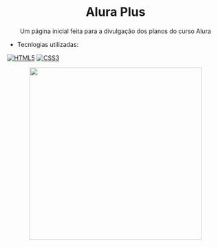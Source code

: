 
<h1 align="center">Alura Plus </h1>
<p align="center"> Um página inicial feita para a divulgação dos planos do curso Alura</p>

 - Tecnlogias utilizadas:

[![HTML5](https://img.shields.io/badge/html5-%23E34F26.svg?style=for-the-badge&logo=html5&logoColor=white)](https://developer.mozilla.org/en-US/docs/Web/HTML)
[![CSS3](https://img.shields.io/badge/css3-%231572B6.svg?style=for-the-badge&logo=css3&logoColor=white)](https://developer.mozilla.org/en-US/docs/Web/CSS)

<div align="center">
<img src="https://user-images.githubusercontent.com/43679743/210408265-9b576c08-8a38-4b7f-a80b-88d37d4fe2d4.png " width="400px" />
</div>	
